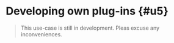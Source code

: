 # Developing own plug-ins {#u5}
> This use-case is still in development. Pleas excuse any inconveniences.
